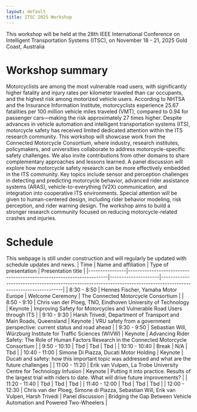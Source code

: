 ```yaml
---
layout: default
title: ITSC 2025 Workshop
---
```


<link rel="stylesheet" href="/assets/css/style.css">

This workshop will be held at the 28th IEEE International Conference on Intelligent Transportation Systems (ITSC), on November 18 - 21, 2025 Gold Coast, Australia

# Workshop summary
Motorcyclists are among the most vulnerable road users, with significantly higher fatality and injury rates per kilometer traveled than car occupants, and the highest risk among motorized vehicle users. According to NHTSA and the Insurance Information Institute, motorcyclists experience 25.67 fatalities per 100 million vehicle miles traveled (VMT), compared to 0.94 for passenger cars—making the risk approximately 27 times higher.
Despite advances in vehicle automation and intelligent transportation systems (ITS), motorcycle safety has received limited dedicated attention within the ITS research community. This workshop will showcase work from the Connected Motorcycle Consortium, where industry, research institutes, policymakers, and universities collaborate to address motorcycle-specific safety challenges. We also invite contributions
from other domains to share complementary approaches and lessons learned. A panel discussion will explore how motorcycle safety research can be more effectively embedded in the ITS community.
Key topics include sensor and perception challenges in detecting and predicting motorcycle behavior, advanced rider assistance systems (ARAS), vehicle-to-everything (V2X) communication, and integration into cooperative ITS environments. Special attention will be given to human-centered design, including rider behavior modeling, risk perception, and rider warning design.
The workshop aims to build a stronger research community focused on reducing motorcycle-related crashes and injuries.

# Schedule
This webpage is still under construction and will regularly be updated with schedule updates and news.
| Time           | Name and affiliation                                                 | Type of presentation | Presentation title                                                                                                 |
|----------------|---------------------------------------------------------------------|---------------------|------------------------------------------------------------------------------------------------------------------|
| 8:30 - 8:50    | Hennes Fischer, Yamaha Motor Europe                                 | Welcome Ceremony    | The Connected Motorcycle Consortium                                                                               |
| 8:50 - 9:10    | Chris van der Ploeg, TNO, Eindhoven University of Technology        | Keynote             | Improving Safety for Motorcycles and Vulnerable Road Users through ITS                                            |
| 9:10 - 9:30    | Harsh Trivedi, Department of Transport and Main Roads, Queensland   | Keynote             | VRU safety from a government perspective: current status and road ahead                                           |
| 9:30 - 9:50    | Sebastian Will, Würzburg Institute for Traffic Sciences (WIVW)      | Keynote             | Advancing Rider Safety: The Role of Human Factors Research in the Connected Motorcycle Consortium                 |
| 9:50 - 10:10   | Tbd                                                                 | Tbd                 | Tbd                                                                                                              |
| 10:10 - 10:40  | Break                                                               | N/A                 | Tbd                                                                                                              |
| 10:40 - 11:00  | Simone Di Piazza, Ducati Motor Holding                              | Keynote             | Ducati and safety: how this important topic was addressed and what are the future challenges                     |
| 11:00 - 11:20  | Erik van Vulpen, La Trobe University Centre for Technology Infusion | Keynote             | Putting it into practice. Results of the largest trial with riders to date. What will drive future improvements? |
| 11:20 - 11:40  | Tbd                                                                 | Tbd                 | Tbd                                                                                                              |
| 11:40 - 12:00  | Tbd                                                                 | Tbd                 | Tbd                                                                                                              |
| 12:00 - 12:30  | Chris van der Ploeg, Simone di Piazza, Sebastian Will, Erik van Vulpen, Harsh Trivedi | Panel discussion     | Bridging the Gap Between Vehicle Automation and Powered Two-Wheelers                                             |

